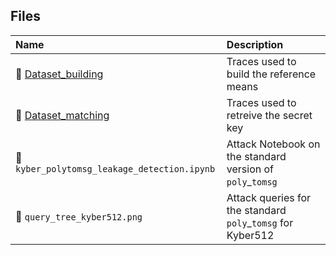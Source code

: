 ## Files

| Name                                       | Description                                           |
| :---                                       | :---                                                  |
| 📁 [Dataset_building](./Dataset_building/) | Traces used to build the reference means              |
| 📁 [Dataset_matching](./Dataset_matching/) | Traces used to retreive the secret key                |
| 📄 `kyber_polytomsg_leakage_detection.ipynb` | Attack Notebook  on the standard version of $\texttt{poly}\_\texttt{tomsg}$ |
| 📄 `query_tree_kyber512.png`        | Attack queries for the standard $\texttt{poly}\_\texttt{tomsg}$ for Kyber512|
